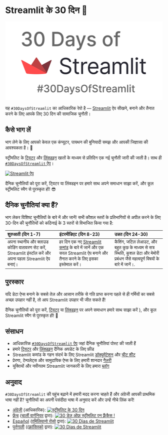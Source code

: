 # Streamlit के 30 दिन 🎈

<img src='3AF34648-C61D-47CE-9E56-C496C5A7C240.jpeg' height=250>

यह `#30DaysOfStreamlit` का आधिकारिक रेपो है — [Streamlit](https://streamlit.io) ऐप सीखने, बनाने और तैनात करने के लिए आपके लिए 30 दिन की सामाजिक चुनौती।

## कैसे भाग लें

भाग लेने के लिए आपको केवल एक कंप्यूटर, पायथन की बुनियादी समझ और आपकी जिज्ञासा की आवश्यकता है। 🧠

स्ट्रीमलिट के [ट्विटर](https://twitter.com/streamlit) और [लिंक्डइन](https://www.linkedin.com/company/streamlit/posts/?feedView=all) खातों के माध्यम से प्रतिदिन एक नई चुनौती जारी की जाती है। साथ ही [`#30DaysOfStreamlit` ऐप](https://30days-in-hindi.streamlit.app/)।

[![Streamlit ऐप](https://static.streamlit.io/badges/streamlit_badge_black_white.svg)](https://30days-in-hindi.streamlit.app/)

दैनिक चुनौतियों को पूरा करें, ट्विटर या लिंक्डइन पर हमारे साथ अपने समाधान साझा करें, और कूल स्ट्रीमलिट स्वैग से पुरस्कृत हों! 😎

## दैनिक चुनौतियां क्या हैं?

भाग लेकर विशिष्ट चुनौतियों के बारे में और जानें! सभी कौशल स्तरों के प्रतिभागियों से अपील करने के लिए 30-दिन की चुनौतियों को कठिनाई के 3 स्तरों से विभाजित किया गया है:

| शुरुआती (दिन 1-7) | इंटरमीडिएट (दिन 8-23) | उन्नत (दिन 24-30) |
| :---        |    :----   |          :--- |
| अपना स्थानीय और क्लाउड कोडिंग वातावरण सेट करें, Streamlit इंस्टॉल करें और अपना पहला Streamlit ऐप बनाएं।| हर दिन एक नए [Streamlit कमांड](https://docs.streamlit.io/library/api-reference) के बारे में जानें और एक सरल Streamlit ऐप बनाने और तैनात करने के लिए इसका इस्तेमाल करें। | कैशिंग, जटिल लेआउट, और बहुत कुछ के माध्यम से सत्र स्थिति, कुशल डेटा और मेमोरी प्रबंधन जैसे महत्वपूर्ण विषयों के बारे में जानें।.

## पुरस्कार

यदि डेटा ऐप्स बनाने के सबसे तेज़ और आसान तरीके से गति प्राप्त करना पहले से ही गर्मियों का सबसे अच्छा उपहार नहीं है, तो आप Streamlit उपहार भी जीत सकते हैं!

दैनिक चुनौतियों को पूरा करें, [ट्विटर](https://twitter.com/streamlit) या [लिंक्डइन](https://www.linkedin.com/company/streamlit/posts/?feedView=all) पर अपने समाधान हमारे साथ साझा करें ), और कूल Streamlit स्वैग से पुरस्कृत हों! 🎁

## संसाधन

- आधिकारिक [`#30DaysOfStreamlit` ऐप](https://share.streamlit.io/streamlit/30days/) जहां दैनिक चुनौतियां पोस्ट की जाती हैं
- हमारे [ट्विटर](https://twitter.com/streamlit) और [लिंक्डइन](https://www.linkedin.com/company/streamlit/posts/?feedView=all) दैनिक अपडेट के लिए फ़ीड
- Streamlit कमांड के गहन संदर्भ के लिए Streamlit [डॉक्यूमेंटेशन](https://docs.streamlit.io/) और [चीट शीट](https://docs.streamlit.io/library/cheatsheet)
- प्रेरणा, टेम्पलेट्स और सामुदायिक ऐप्स के लिए हमारी शानदार [गैलरी](https://streamlit.io/gallery)
- युक्तियों और नवीनतम Streamlit जानकारी के लिए हमारा [ब्लॉग](https://blog.streamlit.io/how-to-master-streamlit-for-data-science/)

## अनुवाद

`#30DaysOfStreamlit` की पहुंच बढ़ाने में हमारी मदद करना चाहते हैं और अंग्रेजी आपकी प्राथमिक भाषा नहीं है? चुनौतियों का अपनी पसंदीदा भाषा में अनुवाद करें और उन्हें नीचे लिंक करें!

- [अंग्रेजी](https://github.com/streamlit/30days) (आधिकारिक): [![स्ट्रीमलिट के 30 दिन](https://static.streamlit.io/badges/streamlit_badge_black_white.svg)]( https://30days.streamlit.app)
- [फ्रेंच](https://github.com/streamlit/30days-French) ([चार्ली वार्गनियर](https://github.com/charlyWargnier/) द्वारा): [![30 डेज़ ऑफ़ स्ट्रीमलिट एन फ़्रैंकैस !](https://static.streamlit.io/badges/streamlit_badge_black_white.svg)](https://30days-in-french.streamlit.app/)
- [Español](https://github.com/streamlit/30days-spanish/) ([एमिलियानो रोसो](https://github.com/arraydude) द्वारा): [![30 Dias de Streamlit]( https://static.streamlit.io/badges/streamlit_badge_black_white.svg)](https://30days-in-spanish.streamlit.app/)
- [पुर्तगाली](https://github.com/franciscoed/30days) (([फ़्रांसिस्को](https://github.com/franciscoed) द्वारा): [![30 Dias de Streamlit](https://static.streamlit.io/badges/streamlit_badge_black_white.svg)](https://30dias.streamlit.app/)

